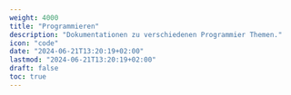 ```yaml
---
weight: 4000
title: "Programmieren"
description: "Dokumentationen zu verschiedenen Programmier Themen."
icon: "code"
date: "2024-06-21T13:20:19+02:00"
lastmod: "2024-06-21T13:20:19+02:00"
draft: false
toc: true
---
```

